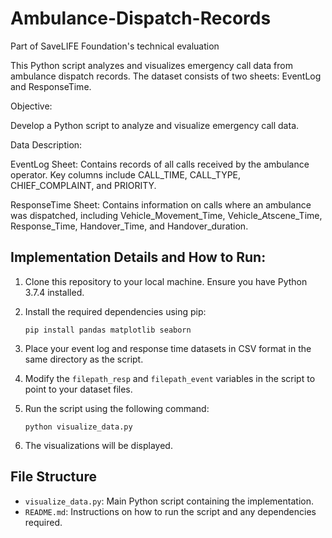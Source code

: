 # Ambulance-Dispatch-Records
Part of SaveLIFE Foundation's technical evaluation

This Python script analyzes and visualizes emergency call data from ambulance dispatch records. The dataset consists of two sheets: EventLog and ResponseTime.

Objective:

Develop a Python script to analyze and visualize emergency call data.

Data Description:

EventLog Sheet: Contains records of all calls received by the ambulance operator. Key columns include CALL_TIME, CALL_TYPE, CHIEF_COMPLAINT, and PRIORITY.

ResponseTime Sheet: Contains information on calls where an ambulance was dispatched, including Vehicle_Movement_Time, Vehicle_Atscene_Time, Response_Time, Handover_Time, and Handover_duration.

## Implementation Details and How to Run:

1. Clone this repository to your local machine. Ensure you have Python 3.7.4 installed.
2. Install the required dependencies using pip:

    ```
    pip install pandas matplotlib seaborn
    ```

4. Place your event log and response time datasets in CSV format in the same directory as the script.
5. Modify the `filepath_resp` and `filepath_event` variables in the script to point to your dataset files.
6. Run the script using the following command:

    ```
    python visualize_data.py
    ```

7. The visualizations will be displayed.

## File Structure

- `visualize_data.py`: Main Python script containing the implementation.
- `README.md`: Instructions on how to run the script and any dependencies required.

